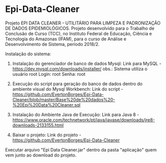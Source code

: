 # Epi-Data-Cleaner
Projeto EPI DATA CLEANER - UTILITÁRIO PARA LIMPEZA E PADRONIZAÇÃO DE DADOS EPIDEMIOLÓGICOS.
Projeto desenvolvido para o Trabalho de Conclusão de Curso (TCC), no Instituto Federal de Educação, Ciência e Tecnologia do
Amazonas (IFAM), para o curso de Análise e Desenvolvimento de Sistema, período 2018/2.

Instalação do sistema:

1) Instalação do gerenciador de banco de dados Mysql:
Link para MySQL - https://dev.mysql.com/downloads/installer/
obs.: Sistema utiliza o usuário root
      Login: root
      Senha: root


2) Execução do script para geração do banco de dados dentro do ambiente visual do Mysql Workbench:
Link do script - https://github.com/EvertonBorges/Epi-Data-Cleaner/blob/master/Base%20de%20dados%20-%20Epi%20Data%20Cleaner.sql

2) Instalação do Ambiente Java de Execução:
Link para Java 8 - https://www.oracle.com/technetwork/pt/java/javase/downloads/jre8-downloads-2133155.html

3) Baixar o projeto:
Link do projeto - https://github.com/EvertonBorges/Epi-Data-Cleaner

Executar arquivo "Epi Data Cleaner.jar" dentro da pasta "aplicação" quem vem junto ao download do projeto.
